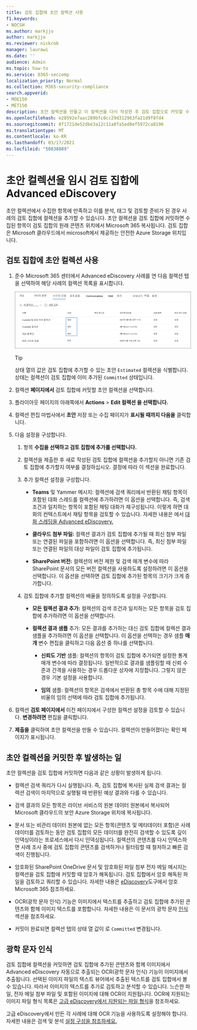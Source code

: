 ```yaml
---
title: 검토 집합에 초안 컬렉션 사용
f1.keywords:
- NOCSH
ms.author: markjjo
author: markjjo
ms.reviewer: nickrob
manager: laurawi
ms.date: ''
audience: Admin
ms.topic: how-to
ms.service: O365-seccomp
localization_priority: Normal
ms.collection: M365-security-compliance
search.appverid:
- MOE150
- MET150
description: 초안 컬렉션을 만들고 이 컬렉션을 다시 작성한 후 검토 집합으로 커밋할 수 있습니다. 초안 컬렉션을 커밋하면 수집된 항목이 사례의 검토 집합에 추가됩니다. 수집된 항목이 검토 집합에 들어오면 분석, 검토 및 내보낼 수 있습니다.
ms.openlocfilehash: e28592e7aac289bfc0cc29d312963fa21d9f8fd4
ms.sourcegitcommit: 8f1721de52dbe3a12c11a0fa5ed0ef5972ca8196
ms.translationtype: MT
ms.contentlocale: ko-KR
ms.lasthandoff: 03/17/2021
ms.locfileid: "50838889"
---
```

# <a name="commit-a-draft-collection-to-a-review-set-in-advanced-ediscovery"></a>초안 컬렉션을 임시 검토 집합에 Advanced eDiscovery

초안 컬렉션에서 수집한 항목에 만족하고 이를 분석, 태그 및 검토할 준비가 된 경우 사례의 검토 집합에 컬렉션을 추가할 수 있습니다. 초안 컬렉션을 검토 집합에 커밋하면 수집된 항목이 검토 집합의 원래 콘텐츠 위치에서 Microsoft 365 복사됩니다. 검토 집합은 Microsoft 클라우드에서 microsoft에서 제공하는 안전한 Azure Storage 위치입니다.

## <a name="commit-a-draft-collection-to-a-review-set"></a>검토 집합에 초안 컬렉션 사용

1. 준수 Microsoft 365 센터에서 Advanced eDiscovery 사례를 연 다음 컬렉션 탭을  선택하여 해당 사례의 컬렉션 목록을 표시합니다.

   ![사례의 컬렉션 목록](../media/CommitDraftCollections1.png)

   > [!TIP]
   > 상태 열의 값은 검토 집합에 추가할 수 있는 초안 `Estimated` 컬렉션을 식별합니다.  상태는 컬렉션이 검토 집합에 이미 추가된 `Committed` 상태입니다.

2. 컬렉션 **페이지에서** 검토 집합에 커밋할 초안 컬렉션을 선택합니다.

3. 플라이아웃 페이지의 아래쪽에서 **Actions**  >  **Edit 컬렉션 을 선택합니다.**

4. 컬렉션 편집 마법사에서 **초안** 저장 또는 수집 페이지가 **표시될 때까지 다음을** 클릭합니다.

5. 다음 설정을 구성합니다.

   1. 항목 **수집을 선택하고 검토 집합에 추가를 선택합니다.**

   2. 컬렉션을 제출한 후 새로 작성된 검토 집합에 컬렉션을 추가할지 아니면 기존 검토 집합에 추가할지 여부를 결정하십시오. 결정에 따라 이 섹션을 완료합니다.

   3. 추가 컬렉션 설정을 구성합니다.

       - **Teams** 및 Yammer 메시지: 컬렉션에 검색 쿼리에서 반환된 채팅 항목이 포함된 대화 스레드를 컬렉션에 추가하려면 이 옵션을 선택합니다. 즉, 검색 조건과 일치하는 항목이 포함된 채팅 대화가 재구성됩니다. 이렇게 하면 대화의 컨텍스트에서 채팅 항목을 검토할 수 있습니다. 자세한 내용은 에서 [대화 스레딩을 Advanced eDiscovery.](conversation-review-sets.md)

       - **클라우드 첨부 파일:** 컬렉션 결과가 검토 집합에 추가될 때 최신 첨부 파일 또는 연결된 파일을 포함하려면 이 옵션을 선택합니다. 즉, 최신 첨부 파일 또는 연결된 파일의 대상 파일이 검토 집합에 추가됩니다.

       - **SharePoint 버전:** 컬렉션의 버전 제한 및 검색 매개 변수에 따라 SharePoint 문서의 모든 버전 컬렉션을 사용하도록 설정하려면 이 옵션을 선택합니다. 이 옵션을 선택하면 검토 집합에 추가된 항목의 크기가 크게 증가합니다.

   4. 검토 집합에 추가할 컬렉션의 배율을 정의하도록 설정을 구성합니다.

      - **모든 컬렉션 결과 추가:** 컬렉션의 검색 조건과 일치하는 모든 항목을 검토 집합에 추가하려면 이 옵션을 선택합니다.

      - **컬렉션 결과 샘플** 추가: 모든 결과를 추가하는 대신 검토 집합에 컬렉션 결과 샘플을 추가하려면 이 옵션을 선택합니다. 이 옵션을 선택하는 경우 샘플 **매개** 변수 편집을 클릭하고 다음 옵션 중 하나를 선택합니다.

         - **신뢰도 기반** 샘플: 컬렉션의 항목이 검토 집합에 추가되면 설정한 통계 매개 변수에 따라 결정됩니다. 일반적으로 결과를 샘플링할 때 신뢰 수준과 간격을 사용하는 경우 드롭다운 상자에 지정합니다. 그렇지 않은 경우 기본 설정을 사용합니다.

         - **임의** 샘플: 컬렉션의 항목은 검색에서 반환된 총 항목 수에 대해 지정된 비율의 임의 선택에 따라 검토 집합에 추가됩니다.

6. 컬렉션 **검토 페이지에서** 이전 페이지에서 구성한 컬렉션 설정을 검토할 수 있습니다. **변경하려면** 편집을 클릭합니다.

7. **제출을** 클릭하여 초안 컬렉션을 만들 수 있습니다. 컬렉션이 만들어졌다는 확인 페이지가 표시됩니다.

## <a name="what-happens-after-you-commit-a-draft-collection"></a>초안 컬렉션을 커밋한 후 발생하는 일

초안 컬렉션을 검토 집합에 커밋하면 다음과 같은 상황이 발생하게 됩니다.

- 컬렉션 검색 쿼리가 다시 실행됩니다. 즉, 검토 집합에 복사된 실제 검색 결과는 컬렉션 검색이 마지막으로 실행될 때 반환된 예상 결과와 다를 수 있습니다.

- 검색 결과의 모든 항목은 라이브 서비스의 원본 데이터 원본에서 복사되어 Microsoft 클라우드의 보안 Azure Storage 위치에 복사됩니다.

- 문서 또는 비관리 데이터 원본에 없는 모든 항목(콘텐츠 및 메타데이터 포함)은 사례 데이터를 검토하는 동안 검토 집합의 모든 데이터를 완전히 검색할 수 있도록 깊이 인덱싱이라는 프로세스에서 다시 인덱싱됩니다. 컬렉션의 콘텐츠를 다시 인덱스하면 사례 조사 중에 검토 집합의 콘텐츠를 검색하거나 필터링할 때 철저하고 빠른 검색이 진행됩니다.

- 암호화된 SharePoint OneDrive 문서 및 암호화된 파일 첨부 전자 메일 메시지는 컬렉션을 검토 집합에 커밋할 때 암호가 해독됩니다. 검토 집합에서 암호 해독된 파일을 검토하고 쿼리할 수 있습니다. 자세한 내용은 [eDiscovery](ediscovery-decryption.md)도구에서 암호 Microsoft 365 참조하세요.

- OCR(광학 문자 인식) 기능은 이미지에서 텍스트를 추출하고 검토 집합에 추가된 콘텐츠와 함께 이미지 텍스트를 포함합니다. 자세한 내용은 이 문서의 광학 문자 [인식](#optical-character-recognition) 섹션을 참조하세요.

- 커밋이 완료되면 컬렉션 탭의 상태 열 값이 로  `Committed` 변경됩니다.

## <a name="optical-character-recognition"></a>광학 문자 인식

검토 집합에 컬렉션을 커밋하면 검토 집합에 추가된 콘텐츠와 함께 이미지에서 Advanced eDiscovery 자동으로 추출되는 OCR(광학 문자 인식) 기능이 이미지에서 추출됩니다. 선택된 이미지 파일의 텍스트 뷰어에서 추출된 텍스트를 검토 집합에서 볼 수 있습니다. 따라서 이미지의 텍스트를 추가로 검토하고 분석할 수 있습니다. 느슨한 파일, 전자 메일 첨부 파일 및 포함된 이미지에 대해 OCR이 지원됩니다. OCR에 지원되는 이미지 파일 형식 목록은 [고급 eDiscovery에서 지원되는 파일 형식](supported-filetypes-ediscovery20.md#image)을 참조하세요.

고급 eDiscovery에서 만든 각 사례에 대해 OCR 기능을 사용하도록 설정해야 합니다. 자세한 내용은 검색 및 분석 [설정 구성을 참조하세요.](configure-search-and-analytics-settings-in-advanced-ediscovery.md#optical-character-recognition-ocr)
